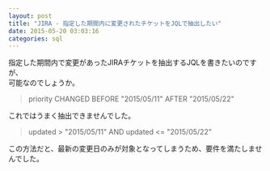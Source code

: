```yaml
---
layout: post
title: "JIRA - 指定した期間内に変更されたチケットをJQLで抽出したい"
date: 2015-05-20 03:03:16
categories: sql
---
```

<p>指定した期間内で変更があったJIRAチケットを抽出するJQLを書きたいのですが、<br>
可能なのでしょうか。</p>

<blockquote>
  <p>priority CHANGED BEFORE "2015/05/11" AFTER "2015/05/22"</p>
</blockquote>

<p>これではうまく抽出できませんでした。</p>

<blockquote>
  <p>updated > "2015/05/11" AND updated &lt;= "2015/05/22"</p>
</blockquote>

<p>この方法だと、最新の変更日のみが対象となってしまうため、要件を満たしませんでした。</p>
